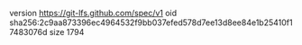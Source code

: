 version https://git-lfs.github.com/spec/v1
oid sha256:2c9aa873396ec4964532f9bb037efed578d7ee13d8ee84e1b25410f17483076d
size 1794

